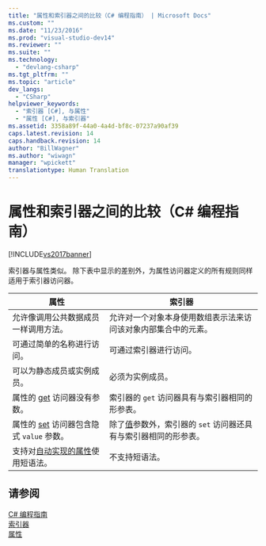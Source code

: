 ```yaml
---
title: "属性和索引器之间的比较（C# 编程指南） | Microsoft Docs"
ms.custom: ""
ms.date: "11/23/2016"
ms.prod: "visual-studio-dev14"
ms.reviewer: ""
ms.suite: ""
ms.technology: 
  - "devlang-csharp"
ms.tgt_pltfrm: ""
ms.topic: "article"
dev_langs: 
  - "CSharp"
helpviewer_keywords: 
  - "索引器 [C#], 与属性"
  - "属性 [C#], 与索引器"
ms.assetid: 3358a89f-44a0-4a4d-bf8c-07237a90af39
caps.latest.revision: 14
caps.handback.revision: 14
author: "BillWagner"
ms.author: "wiwagn"
manager: "wpickett"
translationtype: Human Translation
---
```

# 属性和索引器之间的比较（C# 编程指南）
[!INCLUDE[vs2017banner](../../../csharp/includes/vs2017banner.md)]

索引器与属性类似。  除下表中显示的差别外，为属性访问器定义的所有规则同样适用于索引器访问器。  
  
|属性|索引器|  
|--------|---------|  
|允许像调用公共数据成员一样调用方法。|允许对一个对象本身使用数组表示法来访问该对象内部集合中的元素。|  
|可通过简单的名称进行访问。|可通过索引器进行访问。|  
|可以为静态成员或实例成员。|必须为实例成员。|  
|属性的 [get](../../../csharp/language-reference/keywords/get.md) 访问器没有参数。|索引器的 `get` 访问器具有与索引器相同的形参表。|  
|属性的 [set](../../../csharp/language-reference/keywords/set.md) 访问器包含隐式 `value` 参数。|除了[值](../../../csharp/language-reference/keywords/value.md)参数外，索引器的 `set` 访问器还具有与索引器相同的形参表。|  
|支持对[自动实现的属性](../../../csharp/programming-guide/classes-and-structs/auto-implemented-properties.md)使用短语法。|不支持短语法。|  
  
## 请参阅  
 [C\# 编程指南](../../../csharp/programming-guide/index.md)   
 [索引器](../../../csharp/programming-guide/indexers/index.md)   
 [属性](../../../csharp/programming-guide/classes-and-structs/properties.md)